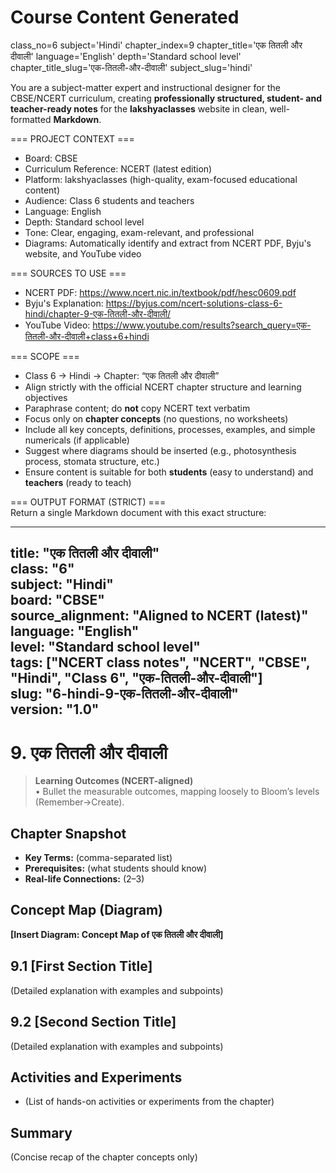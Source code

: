 # Course Content Generated

class_no=6
subject='Hindi'
chapter_index=9
chapter_title='एक तितली और दीवाली'
language='English'
depth='Standard school level'
chapter_title_slug='एक-तितली-और-दीवाली'
subject_slug='hindi'

You are a subject-matter expert and instructional designer for the CBSE/NCERT curriculum, creating **professionally structured, student- and teacher-ready notes** for the **lakshyaclasses** website in clean, well-formatted **Markdown**.

=== PROJECT CONTEXT ===  
- Board: CBSE  
- Curriculum Reference: NCERT (latest edition)  
- Platform: lakshyaclasses (high-quality, exam-focused educational content)  
- Audience: Class 6 students and teachers  
- Language: English  
- Depth: Standard school level  
- Tone: Clear, engaging, exam-relevant, and professional  
- Diagrams: Automatically identify and extract from NCERT PDF, Byju's website, and YouTube video

=== SOURCES TO USE ===  
- NCERT PDF: https://www.ncert.nic.in/textbook/pdf/hesc0609.pdf  
- Byju's Explanation: https://byjus.com/ncert-solutions-class-6-hindi/chapter-9-एक-तितली-और-दीवाली/  
- YouTube Video: https://www.youtube.com/results?search_query=एक-तितली-और-दीवाली+class+6+hindi

=== SCOPE ===  
- Class 6 → Hindi → Chapter: “एक तितली और दीवाली”  
- Align strictly with the official NCERT chapter structure and learning objectives  
- Paraphrase content; do **not** copy NCERT text verbatim  
- Focus only on **chapter concepts** (no questions, no worksheets)  
- Include all key concepts, definitions, processes, examples, and simple numericals (if applicable)  
- Suggest where diagrams should be inserted (e.g., photosynthesis process, stomata structure, etc.)  
- Ensure content is suitable for both **students** (easy to understand) and **teachers** (ready to teach)

=== OUTPUT FORMAT (STRICT) ===  
Return a single Markdown document with this exact structure:

---
title: "एक तितली और दीवाली"  
class: "6"  
subject: "Hindi"  
board: "CBSE"  
source_alignment: "Aligned to NCERT (latest)"  
language: "English"  
level: "Standard school level"  
tags: ["NCERT class notes", "NCERT", "CBSE", "Hindi", "Class 6", "एक-तितली-और-दीवाली"]  
slug: "6-hindi-9-एक-तितली-और-दीवाली"  
version: "1.0"  
---

# 9. एक तितली और दीवाली

> **Learning Outcomes (NCERT-aligned)**  
> • Bullet the measurable outcomes, mapping loosely to Bloom’s levels (Remember→Create).

## Chapter Snapshot  
- **Key Terms:** (comma-separated list)  
- **Prerequisites:** (what students should know)  
- **Real-life Connections:** (2–3)

## Concept Map (Diagram)  
<!-- Diagram will be extracted from sources. Placeholder below. -->  
**[Insert Diagram: Concept Map of एक तितली और दीवाली]**

## 9.1 [First Section Title]  
(Detailed explanation with examples and subpoints)

## 9.2 [Second Section Title]  
(Detailed explanation with examples and subpoints)

## Activities and Experiments  
- (List of hands-on activities or experiments from the chapter)

## Summary  
(Concise recap of the chapter concepts only)


<!-- End of Course Content -->